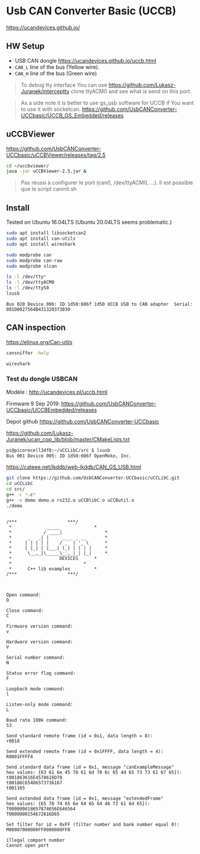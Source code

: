 # Usb CAN Converter Basic (UCCB)

https://ucandevices.github.io/

## HW Setup
* USB CAN dongle https://ucandevices.github.io/uccb.html
* `CAN_L` line of the bus (Yellow wire).
* `CAN_H` line of the bus (Green wire)

> To debug tty interface You can use https://github.com/Lukasz-Juranek/interceptty clone ttyACM0 and see what is send on this port.

> As a side note it is better to use gs_usb software for UCCB if You want to use it with socketcan. https://github.com/UsbCANConverter-UCCbasic/UCCB_GS_Embedded/releases

## uCCBViewer

https://github.com/UsbCANConverter-UCCbasic/uCCBViewer/releases/tag/2.5

```bash
cd ~/uccbviewer/
java -jar uCCBViewer-2.5.jar &
```
> Pas réussi à configurer le port (can0, /dev/ttyACM0, ...). Il est possible que le script caninit.sh

## Install

Tested on Ubuntu 16.04LTS (Ubuntu 20.04LTS seems problematic.)


```bash
sudo apt install libsocketcan2
sudo apt install can-utils
sudo apt install wireshark

sudo modprobe can
sudo modprobe can-raw
sudo modprobe slcan

ls -l /dev/tty*
ls -l /dev/ttyACM0
ls -l /dev/ttyS0
lsusb
```

```
Bus 020 Device 006: ID 1d50:606f 1d50 UCCB USB to CAN adapter  Serial: 001D0027564B431320373030
```

## CAN inspection

https://elinux.org/Can-utils

```bash
cansniffer -help
```

```bash
wireshark
```


### Test du dongle USBCAN

Modèle : http://ucandevices.pl/uccb.html

Firmware 9 Sep 2019: https://github.com/UsbCANConverter-UCCbasic/UCCBEmbedded/releases

Depot github https://github.com/UsbCANConverter-UCCbasic


https://github.com/Lukasz-Juranek/ucan_cpp_lib/blob/master/CMakeLists.txt


```bash
pi@picorecell34f0:~/uCCLibC/src $ lsusb
Bus 001 Device 005: ID 1d50:606f OpenMoko, Inc. 
```
https://cateee.net/lkddb/web-lkddb/CAN_GS_USB.html


```bash
git clone https://github.com/UsbCANConverter-UCCbasic/uCCLibC.git
cd uCCLibC
cd src/
g++ -c *.c*
g++ -o demo demo.o rs232.o uCCBlibC.o uCCButil.o
./demo
```


```

/***				   ***/
 *             _____     	     * 
 *            / ____|                * 
 *      _   _| |     __ _ _ __       * 
 *     | | | | |    / _` | '_ \      * 
 *     | |_| | |___| (_| | | | |     * 
 *      \__,_|\_____\__,_|_| |_|     * 
 *                 	DEVICES      * 
 *          			     * 
 *	    C++ lib examples         * 
/***				   ***/



Open command:
O

Close command:
C

Firmware version command:
v

Hardware version command:
V

Serial number command:
N

Status error flag command:
F

Loopback mode command:
l

Listen-only mode command:
L

Baud rate 100k command:
S3

Send standard remote frame (id = 0x1, data length = 8):
r0018

Send extended remote frame (id = 0x1FFFF, data length = 4):
R0001FFFF4

Send standard data frame (id = 0x1, message "canExampleMessage"
hex values: {63 61 6e 45 78 61 6d 70 6c 65 4d 65 73 73 61 67 65}):
t001863616E4578616D70
t00186C654D6573736167
t001165

Send extended data frame (id = 0x1, message "extendedFrame"
hex values: {65 78 74 65 6e 64 65 64 46 72 61 6d 65}):
T000000018657874656E646564
T0000000154672616D65

Set filter for id = 0xFF (filter number and bank number equal 0):
M00007000000FF0000000FF0

illegal comport number
Cannot open port
```
